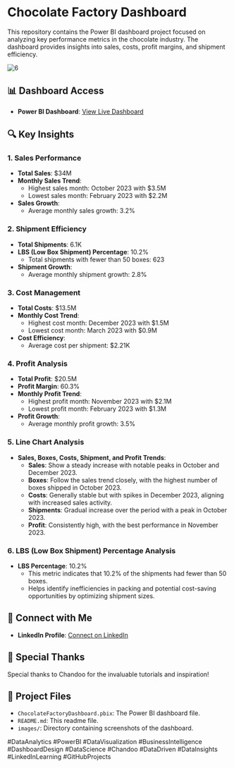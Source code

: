 # Chocolate Factory Dashboard

This repository contains the Power BI dashboard project focused on analyzing key performance metrics in the chocolate industry. The dashboard provides insights into sales, costs, profit margins, and shipment efficiency.

![6](https://github.com/user-attachments/assets/0892257b-3134-49de-9440-3738c116ea72)


## 📊 Dashboard Access

- **Power BI Dashboard**: [View Live Dashboard](https://app.powerbi.com/view?r=eyJrIjoiMmYwZTVmMzAtZTIxNS00YjE4LTg3MWMtMDFhZTIzZGVjOTQ4IiwidCI6IjQyNDUzOGI5LTIwNzctNGRkMC04YmZjLTJlNWMwZTg2N2RhMCIsImMiOjl9)

## 🔍 Key Insights

### 1. Sales Performance
- **Total Sales**: $34M
- **Monthly Sales Trend**:
  - Highest sales month: October 2023 with $3.5M
  - Lowest sales month: February 2023 with $2.2M
- **Sales Growth**:
  - Average monthly sales growth: 3.2%

### 2. Shipment Efficiency
- **Total Shipments**: 6.1K
- **LBS (Low Box Shipment) Percentage**: 10.2%
  - Total shipments with fewer than 50 boxes: 623
- **Shipment Growth**:
  - Average monthly shipment growth: 2.8%

### 3. Cost Management
- **Total Costs**: $13.5M
- **Monthly Cost Trend**:
  - Highest cost month: December 2023 with $1.5M
  - Lowest cost month: March 2023 with $0.9M
- **Cost Efficiency**:
  - Average cost per shipment: $2.21K

### 4. Profit Analysis
- **Total Profit**: $20.5M
- **Profit Margin**: 60.3%
- **Monthly Profit Trend**:
  - Highest profit month: November 2023 with $2.1M
  - Lowest profit month: February 2023 with $1.3M
- **Profit Growth**:
  - Average monthly profit growth: 3.5%

### 5. Line Chart Analysis
- **Sales, Boxes, Costs, Shipment, and Profit Trends**:
  - **Sales**: Show a steady increase with notable peaks in October and December 2023.
  - **Boxes**: Follow the sales trend closely, with the highest number of boxes shipped in October 2023.
  - **Costs**: Generally stable but with spikes in December 2023, aligning with increased sales activity.
  - **Shipments**: Gradual increase over the period with a peak in October 2023.
  - **Profit**: Consistently high, with the best performance in November 2023.

### 6. LBS (Low Box Shipment) Percentage Analysis
- **LBS Percentage**: 10.2%
  - This metric indicates that 10.2% of the shipments had fewer than 50 boxes.
  - Helps identify inefficiencies in packing and potential cost-saving opportunities by optimizing shipment sizes.

## 💼 Connect with Me

- **LinkedIn Profile**: [Connect on LinkedIn](https://www.linkedin.com/in/your-linkedin-profile)

## 📝 Special Thanks

Special thanks to Chandoo for the invaluable tutorials and inspiration!

## 📂 Project Files

- `ChocolateFactoryDashboard.pbix`: The Power BI dashboard file.
- `README.md`: This readme file.
- `images/`: Directory containing screenshots of the dashboard.



#DataAnalytics #PowerBI #DataVisualization #BusinessIntelligence #DashboardDesign #DataScience #Chandoo #DataDriven #DataInsights #LinkedInLearning #GitHubProjects
